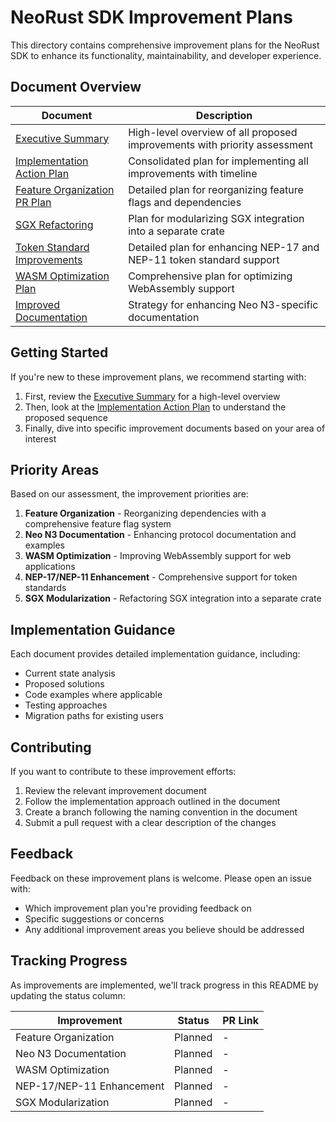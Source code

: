 # NeoRust SDK Improvement Plans

This directory contains comprehensive improvement plans for the NeoRust SDK to enhance its functionality, maintainability, and developer experience.

## Document Overview

| Document | Description |
|----------|-------------|
| [Executive Summary](executive_summary.md) | High-level overview of all proposed improvements with priority assessment |
| [Implementation Action Plan](implementation_action_plan.md) | Consolidated plan for implementing all improvements with timeline |
| [Feature Organization PR Plan](feature_organization_pr_plan.md) | Detailed plan for reorganizing feature flags and dependencies |
| [SGX Refactoring](sgx_refactoring.md) | Plan for modularizing SGX integration into a separate crate |
| [Token Standard Improvements](token_standard_improvements.md) | Detailed plan for enhancing NEP-17 and NEP-11 token standard support |
| [WASM Optimization Plan](wasm_optimization_plan.md) | Comprehensive plan for optimizing WebAssembly support |
| [Improved Documentation](improved_documentation.md) | Strategy for enhancing Neo N3-specific documentation |

## Getting Started

If you're new to these improvement plans, we recommend starting with:

1. First, review the [Executive Summary](executive_summary.md) for a high-level overview
2. Then, look at the [Implementation Action Plan](implementation_action_plan.md) to understand the proposed sequence
3. Finally, dive into specific improvement documents based on your area of interest

## Priority Areas

Based on our assessment, the improvement priorities are:

1. **Feature Organization** - Reorganizing dependencies with a comprehensive feature flag system
2. **Neo N3 Documentation** - Enhancing protocol documentation and examples
3. **WASM Optimization** - Improving WebAssembly support for web applications
4. **NEP-17/NEP-11 Enhancement** - Comprehensive support for token standards
5. **SGX Modularization** - Refactoring SGX integration into a separate crate

## Implementation Guidance

Each document provides detailed implementation guidance, including:

- Current state analysis
- Proposed solutions
- Code examples where applicable
- Testing approaches
- Migration paths for existing users

## Contributing

If you want to contribute to these improvement efforts:

1. Review the relevant improvement document
2. Follow the implementation approach outlined in the document
3. Create a branch following the naming convention in the document
4. Submit a pull request with a clear description of the changes

## Feedback

Feedback on these improvement plans is welcome. Please open an issue with:

- Which improvement plan you're providing feedback on
- Specific suggestions or concerns
- Any additional improvement areas you believe should be addressed

## Tracking Progress

As improvements are implemented, we'll track progress in this README by updating the status column:

| Improvement | Status | PR Link |
|-------------|--------|---------|
| Feature Organization | Planned | - |
| Neo N3 Documentation | Planned | - |
| WASM Optimization | Planned | - |
| NEP-17/NEP-11 Enhancement | Planned | - |
| SGX Modularization | Planned | - | 